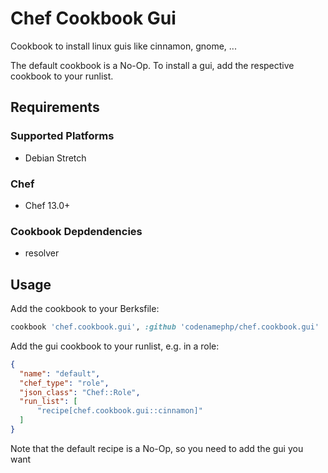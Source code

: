 # Chef Cookbook Gui

Cookbook to install linux guis like cinnamon, gnome, ...

The default cookbook is a No-Op. To install a gui, add the respective cookbook to your runlist.

## Requirements

### Supported Platforms

- Debian Stretch

### Chef

- Chef 13.0+

### Cookbook Depdendencies

- resolver

## Usage

Add the cookbook to your Berksfile:

```ruby
cookbook 'chef.cookbook.gui', :github 'codenamephp/chef.cookbook.gui'
```

Add the gui cookbook to your runlist, e.g. in a role:

```json
{
  "name": "default",
  "chef_type": "role",
  "json_class": "Chef::Role",
  "run_list": [
	  "recipe[chef.cookbook.gui::cinnamon]"
  ]
}
```

Note that the default recipe is a No-Op, so you need to add the gui you want